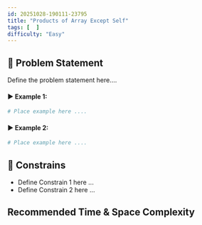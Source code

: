```yaml
---
id: 20251028-190111-23795
title: "Products of Array Except Self"
tags: [  ]
difficulty: "Easy"
---
```


## 🧠 Problem Statement
Define the problem statement here....

#### ▶️ Example 1:
```bash
# Place example here ....
```

#### ▶️ Example 2:
```bash
# Place example here ....
```

## 🎯 Constrains
* Define Constrain 1 here ...
* Define Constrain 2 here ...

## Recommended Time & Space Complexity

